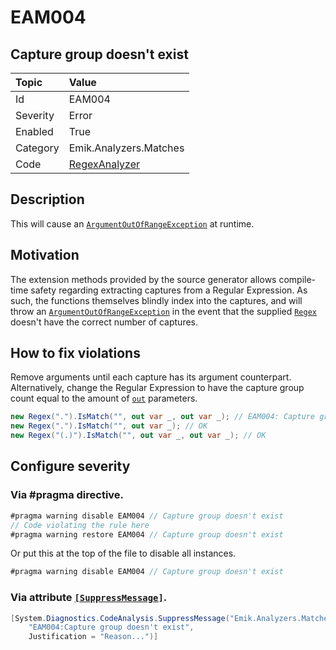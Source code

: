 # EAM004

## Capture group doesn't exist

| Topic    | Value                                                                                               |
|:---------|:----------------------------------------------------------------------------------------------------|
| Id       | EAM004                                                                                              |
| Severity | Error                                                                                               |
| Enabled  | True                                                                                                |
| Category | Emik.Analyzers.Matches                                                                              |
| Code     | [RegexAnalyzer](https://github.com/Emik03/Emik.Analyzers.Matches/blob/main/Source/RegexAnalyzer.cs) |

## Description

This will cause an [`ArgumentOutOfRangeException`](https://learn.microsoft.com/en-us/dotnet/api/system.argumentoutofrangeexception?view=net-7.0) at runtime.

## Motivation

The extension methods provided by the source generator allows compile-time safety regarding extracting captures from a Regular Expression. As such, the functions themselves blindly index into the captures, and will throw an [`ArgumentOutOfRangeException`](https://learn.microsoft.com/en-us/dotnet/api/system.argumentoutofrangeexception?view=net-7.0) in the event that the supplied [`Regex`](https://learn.microsoft.com/en-us/dotnet/api/system.text.regularexpressions.regex?view=net-7.0) doesn't have the correct number of captures.

## How to fix violations

Remove arguments until each capture has its argument counterpart. Alternatively, change the Regular Expression to have the capture group count equal to the amount of [`out`](https://learn.microsoft.com/en-us/dotnet/csharp/language-reference/keywords/out-parameter-modifier) parameters.

```csharp
new Regex(".").IsMatch("", out var _, out var _); // EAM004: Capture group doesn't exist
new Regex(".").IsMatch("", out var _); // OK
new Regex("(.)").IsMatch("", out var _, out var _); // OK
```

## Configure severity

### Via #pragma directive.

```csharp
#pragma warning disable EAM004 // Capture group doesn't exist
// Code violating the rule here
#pragma warning restore EAM004 // Capture group doesn't exist
```

Or put this at the top of the file to disable all instances.

```csharp
#pragma warning disable EAM004 // Capture group doesn't exist
```

### Via attribute [`[SuppressMessage]`](https://learn.microsoft.com/en-us/dotnet/api/system.diagnostics.codeanalysis.suppressmessageattribute?view=net-7.0).

```csharp
[System.Diagnostics.CodeAnalysis.SuppressMessage("Emik.Analyzers.Matches", 
    "EAM004:Capture group doesn't exist", 
    Justification = "Reason...")]
```
